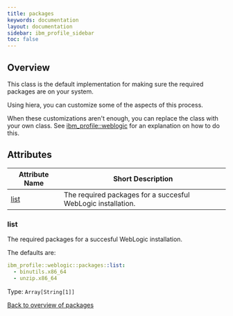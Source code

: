 ```yaml
---
title: packages
keywords: documentation
layout: documentation
sidebar: ibm_profile_sidebar
toc: false
---
```

## Overview


This class is the default implementation for making sure the required packages are on your system.

Using hiera, you can customize some of the aspects of this process.

When these customizations aren't enough, you can replace the class with your own class. See [ibm_profile::weblogic](./weblogic.html) for an explanation on how to do this.





## Attributes



Attribute Name         | Short Description                                            |
---------------------- | ------------------------------------------------------------ |
[list](#packages_list) | The required packages for a succesful WebLogic installation. |




### list<a name='packages_list'>

The required packages for a succesful WebLogic installation.

The defaults are:

```yaml
ibm_profile::weblogic::packages::list:
  - binutils.x86_64
  - unzip.x86_64
```
Type: `Array[String[1]]`


[Back to overview of packages](#attributes)
